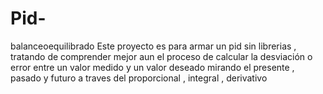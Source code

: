 # Pid-
balanceoequilibrado
Este proyecto es para armar un pid sin librerias , tratando de comprender mejor aun el proceso de   calcular la desviación o error entre un valor medido y un valor deseado mirando el presente , pasado y futuro a traves del proporcional , integral , derivativo
